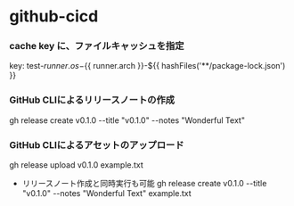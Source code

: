 # github-cicd

### cache key に、ファイルキャッシュを指定

key: test-${{ runner.os }}-${{ runner.arch }}-${{ hashFiles('**/package-lock.json') }}

### GitHub CLIによるリリースノートの作成

gh release create v0.1.0 --title "v0.1.0" --notes "Wonderful Text"

### GitHub CLIによるアセットのアップロード

gh release upload v0.1.0 example.txt

- リリースノート作成と同時実行も可能
gh release create v0.1.0 --title "v0.1.0" --notes "Wonderful Text" example.txt
